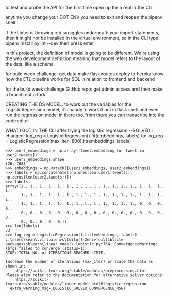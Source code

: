 to test and probe the API for the first time open up the a repl in the CLI

anytime you change your DOT ENV you need to exit and reopen the pipenv shell

if the Linter is throwing red squiggles underneath your import statements, then it might not be installed in the virtual environment, so in the CLI type:
pipenv install pylint --dev
then press enter

in this project, the definition of model is going to be different. We're using the web development definition meaning that model refers to the layout of the data; like a schema.

for build week challenge:
get data
make flask routes
deploy to heroku
know how the ETL pipeline
    works for SQL in relation
    to frontend and backend

for the build week challenge GitHub repo:
get admin access and then make a branch
    not a fork



CREATING THE DS MODEL:
to work out the variables for the LogisticRegression model, it's handy to work it out in flask shell and even run the regression model in there too. from there you can transcribe into the code editor



WHAT I GOT IN THE CLI
after trying the logistic regression
--SOLVED
I changed:
 log_reg = LogisticRegression().fit(embeddings, labels)
to:
 log_reg = LogisticRegression(max_iter=800).fit(embeddings, labels)
```
>>> user2_embeddings = np.array([tweet.embedding for tweet in user2.tweets])
>>> user2_embeddings.shape
(26, 768)
>>> embeddings = np.vstack([user1_embeddings, user2_embeddings])
>>> labels = np.concatenate([np.ones(len(user1.tweets)), np.zeros(len(user2.tweets))])
>>> labels
array([1., 1., 1., 1., 1., 1., 1., 1., 1., 1., 1., 1., 1., 1., 1., 1., 1.,
       1., 1., 1., 1., 1., 1., 1., 1., 1., 1., 1., 1., 1., 1., 1., 1., 1.,
       1., 1., 1., 1., 1., 1., 1., 1., 1., 1., 1., 1., 1., 0., 0., 0., 0.,
       0., 0., 0., 0., 0., 0., 0., 0., 0., 0., 0., 0., 0., 0., 0., 0., 0.,
       0., 0., 0., 0., 0.])
>>> len(labels)
73
>>> log_reg = LogisticRegression().fit(embeddings, labels)
c:\users\sean\.virtualenvs\twitoff-2enivfuo\lib\site-packages\sklearn\linear_model\_logistic.py:764: ConvergenceWarning: lbfgs failed to converge (status=1):
STOP: TOTAL NO. of ITERATIONS REACHED LIMIT.

Increase the number of iterations (max_iter) or scale the data as shown in:
    https://scikit-learn.org/stable/modules/preprocessing.html
Please also refer to the documentation for alternative solver options:
    https://scikit-learn.org/stable/modules/linear_model.html#logistic-regression
  extra_warning_msg=_LOGISTIC_SOLVER_CONVERGENCE_MSG)
```